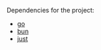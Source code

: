 Dependencies for the project:

- [go](https://go.dev/)
- [bun](https://bun.sh/)
- [just](https://github.com/casey/just)
